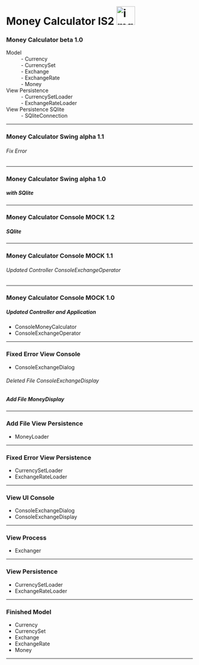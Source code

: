 Money Calculator IS2 <img src="http://www2.dis.ulpgc.es/~mluengo/logos/logo_ulpgc_con.jpg" height="50" width="50" alt="img" />
===============

<h3>Money Calculator beta 1.0</h3>
<dl>
   <dt>Model</dt>
      <dd>- Currency</dd>
      <dd>- CurrencySet</dd>
      <dd>- Exchange</dd>
      <dd>- ExchangeRate</dd>
      <dd>- Money</dd>
   <dt>View Persistence</dt>
      <dd>- CurrencySetLoader</dd>
      <dd>- ExchangeRateLoader</dd>
   <dt>View Persistence SQlite</dt>
      <dd>- SQliteConnection</dd>
</dl>
<hr/>

<h3>Money Calculator Swing alpha 1.1</h3>
<h6>Fix Error</h6>
<hr/>

<h3>Money Calculator Swing alpha 1.0</h3>
<h5>with SQlite</h5>
<hr/>

<h3>Money Calculator Console MOCK 1.2</h3>
<h5>SQlite</h5>
<hr/>

<h3>Money Calculator Console MOCK 1.1</h3>
<h6>Updated Controller ConsoleExchangeOperator</h6>
<hr/>

<h3>Money Calculator Console MOCK 1.0</h3>
<h5>Updated Controller and Application</h5>
<ul>
  <li>ConsoleMoneyCalculator</li>
  <li>ConsoleExchangeOperator</li>
</ul>
<hr/>

<h3>Fixed Error View Console</h3>
<ul><li>ConsoleExchangeDialog</li></ul>
<h6>Deleted File ConsoleExchangeDisplay</h6>
<h5>Add File MoneyDisplay</h5>
<hr/>

<h3>Add File View Persistence</h3>
<ul>
  <li>MoneyLoader</li>
</ul>
<hr/>

<h3>Fixed Error View Persistence</h3>
<ul>
  <li>CurrencySetLoader</li>
  <li>ExchangeRateLoader</li>
</ul>
<hr/>

<h3>View UI Console</h3>
<ul>
  <li>ConsoleExchangeDialog</li>
  <li>ConsoleExchangeDisplay</li>
</ul>
<hr/>

<h3>View Process</h3>
<ul>
  <li>Exchanger</li>
</ul>
<hr/>

<h3>View Persistence</h3>
<ul>
  <li>CurrencySetLoader</li>
  <li>ExchangeRateLoader</li>
</ul>
<hr/>

<h3>Finished Model</h3>
<ul>
  <li>Currency</li>
  <li>CurrencySet</li>
  <li>Exchange</li>
  <li>ExchangeRate</li>
  <li>Money</li>
</ul>
<hr/>
